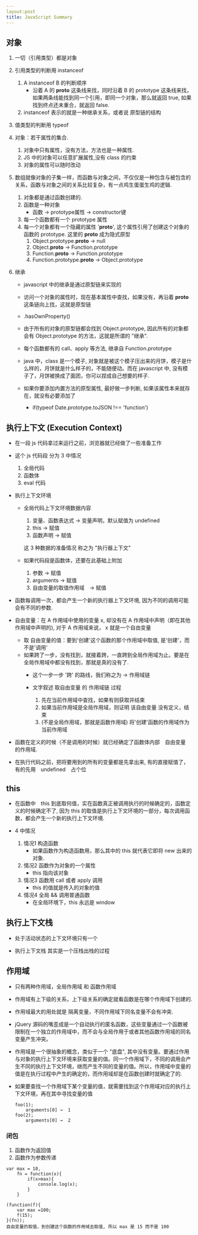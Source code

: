```yaml
---
layout:post
title: JavaScript Summary
---
```

## 对象

1. 一切（引用类型）都是对象

1. 引用类型的判断用 instanceof
    1. A instanceof B 的判断顺序
        * 沿着 A 的 __proto__ 这条线来找，同时沿着 B 的 prototype 这条线来找，如果两条线能找到同一个引用，即同一个对象，那么就返回 true, 如果找到终点还未重合，就返回 false.
    1. instanceof 表示的就是一种继承关系，或者说 原型链的结构

1. 值类型的判断用 typeof

1. 对象：若干属性的集合. 
    1. 对象中只有属性，没有方法，方法也是一种属性.
    1. JS 中的对象可以任意扩展属性,没有 class 的约束
    1. 对象的属性可以随时改动

1. 数组就像对象的子集一样，而函数与对象之间，不仅仅是一种包含与被包含的关系，函数与对象之间的关系比较复杂，有一点鸡生蛋蛋生鸡的逻辑.
    1. 对象都是通过函数创建的.
    1. 函数是一种对象
        * 函数  →   prototype属性    →  constructor键
    1. 每一个函数都有一个 prototype 属性
    1. 每一个对象都有一个隐藏的属性 '__proto__', 这个属性引用了创建这个对象的函数的 prototype. 这里的 __proto__ 成为隐式原型
        1. Object.prototype.__proto__  →  null
        1. Object.__proto__ →   Function.prototype
        1. Function.__proto__ → Function.prototype
        1. Function.prototype.__proto__ →   Object.prototype

1. 继承    
    * javascript 中的继承是通过原型链来实现的
    * 访问一个对象的属性时，现在基本属性中查找，如果没有，再沿着 __proto__ 这条链向上找，这就是原型链
    * .hasOwnProperty()
    * 由于所有的对象的原型链都会找到 Object.prototype, 因此所有的对象都会有 Object.prototype 的方法，这就是所谓的 "继承".
    * 每个函数都有的 call、apply 等方法, 继承自 Function.prototype

    * java 中，class 是一个模子, 对象就是被这个模子压出来的月饼，模子是什么样的，月饼就是什么样子的，不能随便动。而在 javascript 中, 没有模子了，月饼被换成了面团，你可以捏成自己想要的样子.

    * 如果你要添加内置方法的原型属性, 最好做一步判断, 如果该属性本来就存在，就没有必要添加了
        * if(typeof Date.prototype.toJSON !== 'function')


## 执行上下文 (Execution Context)

* 在一段 js 代码拿过来运行之前，浏览器就已经做了一些准备工作

* 这个 js 代码段 分为 3 中情况
    1. 全局代码
    1. 函数体
    1. eval 代码

* 执行上下文环境
    * 全局代码上下文环境数据内容
        1. 变量、函数表达式  →   变量声明，默认赋值为 undefined
        1. this  →   赋值
        1. 函数声明  →      赋值 

        这 3 种数据的准备情况 称之为 "执行器上下文"
        
    * 如果代码段是函数体，还要在此基础上附加
        1. 参数 →   赋值
        1. arguments →  赋值
        1. 自由变量的取值作用域　→  赋值
    

* 函数每调用一次，都会产生一个新的执行器上下文环境, 因为不同的调用可能会有不同的参数.

* 自由变量：在 A 作用域中使用的变量 x, 却没有在 A 作用域中声明（即在其他作用域中声明的), 对于 A 作用域来说， x 就是一个自由变量
    * 取 自由变量的值：要到'创建'这个函数的那个作用域中取值, 是'创建'，而不是'调用'
    * 如果跨了一步，没有找到，就接着跨，一直跨到全局作用域为止。要是在全局作用域中都没有找到，那就是真的没有了.
        * 这个一步一步 '跨' 的路线，我们称之为 →  作用域链

        * 文字叙述 取自由变量 的 作用域链 过程
            1. 先在当前作用域中查找，如果有则获取并结束
            1. 如果当前作用域是全局作用域，则证明 该自由变量 没有定义，结束
            1. (不是全局作用域，那就是函数作用域) 将'创建'函数的作用域作为当前作用域

* 函数在定义的时候（不是调用的时候）就已经确定了函数体内部　自由变量　的作用域.

* 在执行代码之前，把将要用到的所有的变量都是先拿出来, 有的直接赋值了，有的先用　undefined　占个位

## this
* 在函数中　this 到底取何值，实在函数真正被调用执行的时候确定的，函数定义的时候确定不了, 因为 this 的取值是执行上下文环境的一部分，每次调用函数，都会产生一个新的执行上下文环境.

* 4 中情况
    1. 情况1 构造函数
        * 如果函数作为构造函数用，那么其中的 this 就代表它即将 new 出来的对象.    
    1. 情况2 函数作为对象的一个属性
        * this 指向该对象
    1. 情况3 函数用 call 或者 apply 调用
        * this 的值就是传入的对象的值
    1. 情况4 全局 && 调用普通函数
        * 在全局环境下，this 永远是 window

## 执行上下文栈
* 处于活动状态的上下文环境只有一个

* 执行上下文栈 其实是一个压栈出栈的过程


## 作用域

* 只有两种作用域，全局作用域 和 函数作用域

* 作用域有上下级的关系，上下级关系的确定就看函数是在哪个作用域下创建的.

* 作用域最大的用处就是 隔离变量，不同作用域下同名变量不会有冲突.

* jQuery 源码的嘴歪成是一个自动执行的匿名函数，这些变量通过一个函数被限制在一个独立的作用域中，而不会与全局作用于或者其他函数作用域的同名变量产生冲突。

* 作用域是一个很抽象的概念，类似于一个 "底盘", 其中没有变量。要通过作用与对象的执行上下文环境来获取变量的值。同一个作用域下，不同的调用会产生不同的执行上下文环境，继而产生不同的变量的值。所以，作用域中变量的值是在执行过程中产生的确定的，而作用域却是在函数创建时就确定了的.

* 如果要查找一个作用域下某个变量的值，就需要找到这个作用域对应的执行上下文环境，再在其中寻找变量的值

    ```
    foo(1);
        arguments[0] →  1
    foo(2);
        arguments[0] →  2
    ```
   
### 闭包
1. 函数作为返回值
1. 函数作为参数传递
```
var max = 10,
    fn = function(x){
        if(x>max){
            console.log(x);
        }
    } 

(function(f){
    var max =100;
    f(15);
}(fn));
自由变量的取值，到创建这个函数的作用域去取值, 所以 max 是 15 而不是 100
```

